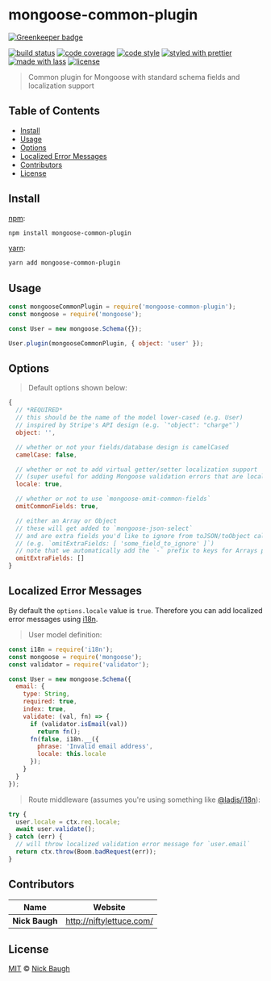 # mongoose-common-plugin

[![Greenkeeper badge](https://badges.greenkeeper.io/ladjs/mongoose-common-plugin.svg)](https://greenkeeper.io/)

[![build status](https://img.shields.io/travis/ladjs/mongoose-common-plugin.svg)](https://travis-ci.org/ladjs/mongoose-common-plugin)
[![code coverage](https://img.shields.io/codecov/c/github/ladjs/mongoose-common-plugin.svg)](https://codecov.io/gh/ladjs/mongoose-common-plugin)
[![code style](https://img.shields.io/badge/code_style-XO-5ed9c7.svg)](https://github.com/sindresorhus/xo)
[![styled with prettier](https://img.shields.io/badge/styled_with-prettier-ff69b4.svg)](https://github.com/prettier/prettier)
[![made with lass](https://img.shields.io/badge/made_with-lass-95CC28.svg)](https://lass.js.org)
[![license](https://img.shields.io/github/license/ladjs/mongoose-common-plugin.svg)](<>)

> Common plugin for Mongoose with standard schema fields and localization support


## Table of Contents

* [Install](#install)
* [Usage](#usage)
* [Options](#options)
* [Localized Error Messages](#localized-error-messages)
* [Contributors](#contributors)
* [License](#license)


## Install

[npm][]:

```sh
npm install mongoose-common-plugin
```

[yarn][]:

```sh
yarn add mongoose-common-plugin
```


## Usage

```js
const mongooseCommonPlugin = require('mongoose-common-plugin');
const mongoose = require('mongoose');

const User = new mongoose.Schema({});

User.plugin(mongooseCommonPlugin, { object: 'user' });
```


## Options

> Default options shown below:

```js
{
  // *REQUIRED*
  // this should be the name of the model lower-cased (e.g. User)
  // inspired by Stripe's API design (e.g. `"object": "charge"`)
  object: '',

  // whether or not your fields/database design is camelCased
  camelCase: false,

  // whether or not to add virtual getter/setter localization support
  // (super useful for adding Mongoose validation errors that are localized)
  locale: true,

  // whether or not to use `mongoose-omit-common-fields`
  omitCommonFields: true,

  // either an Array or Object
  // these will get added to `mongoose-json-select`
  // and are extra fields you'd like to ignore from toJSON/toObject calls
  // (e.g. `omitExtraFields: [ 'some_field_to_ignore' ]`)
  // note that we automatically add the `-` prefix to keys for Arrays passed
  omitExtraFields: []
}
```


## Localized Error Messages

By default the `options.locale` value is `true`. Therefore you can add localized error messages using [i18n][].

> User model definition:

```js
const i18n = require('i18n');
const mongoose = require('mongoose');
const validator = require('validator');

const User = new mongoose.Schema({
  email: {
    type: String,
    required: true,
    index: true,
    validate: (val, fn) => {
      if (validator.isEmail(val))
        return fn();
      fn(false, i18n.__({
        phrase: 'Invalid email address',
        locale: this.locale
      });
    }
  }
});
```

> Route middleware (assumes you're using something like [@ladjs/i18n][ladjs-i18n]):

```js
try {
  user.locale = ctx.req.locale;
  await user.validate();
} catch (err) {
  // will throw localized validation error message for `user.email`
  return ctx.throw(Boom.badRequest(err));
}
```


## Contributors

| Name           | Website                    |
| -------------- | -------------------------- |
| **Nick Baugh** | <http://niftylettuce.com/> |


## License

[MIT](LICENSE) © [Nick Baugh](http://niftylettuce.com/)


## 

[npm]: https://www.npmjs.com/

[yarn]: https://yarnpkg.com/

[i18n]: https://github.com/mashpie/i18n-node

[ladjs-i18n]: https://github.com/ladjs/i18n
